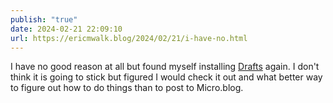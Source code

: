 ```yaml
---
publish: "true"
date: 2024-02-21 22:09:10
url: https://ericmwalk.blog/2024/02/21/i-have-no.html
---
```


I have no good reason at all but found myself installing [Drafts](https://getdrafts.com) again. I don't think it is going to stick but figured I would check it out and what better way to figure out how to do things than to post to Micro.blog.